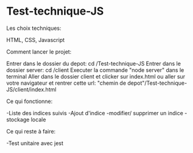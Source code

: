 # Test-technique-JS

Les choix techniques:

HTML, CSS, Javascript


Comment lancer le projet:

Entrer dans le dossier du depot: cd /Test-technique-JS
Entrer dans le dossier server: cd /client
Executer la commande "node server" dans le terminal
Aller dans le dossier client et clicker sur index.html ou aller sur votre navigateur et rentrer cette url:
"chemin de depot"/Test-technique-JS/client/index.html


Ce qui fonctionne:

-Liste des indices suivis
-Ajout d'indice
-modifier/ supprimer un indice
-stockage locale


Ce qui reste à faire:

-Test unitaire avec jest

